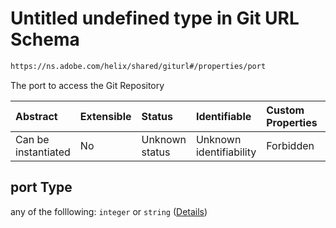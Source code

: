 # Untitled undefined type in Git URL Schema

```txt
https://ns.adobe.com/helix/shared/giturl#/properties/port
```

The port to access the Git Repository

| Abstract            | Extensible | Status         | Identifiable            | Custom Properties | Additional Properties | Access Restrictions | Defined In                                                       |
| :------------------ | :--------- | :------------- | :---------------------- | :---------------- | :-------------------- | :------------------ | :--------------------------------------------------------------- |
| Can be instantiated | No         | Unknown status | Unknown identifiability | Forbidden         | Allowed               | none                | [giturl.schema.json*](giturl.schema.json "open original schema") |

## port Type

any of the folllowing: `integer` or `string` ([Details](giturl-properties-port.md))
